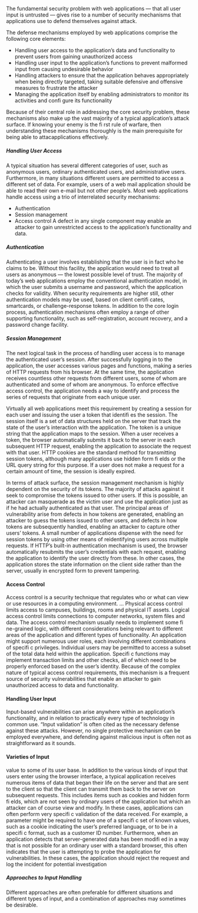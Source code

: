 The fundamental security problem with web applications — that all user input
is untrusted — gives rise to a number of security mechanisms that applications
use to defend themselves against attack.

The defense mechanisms employed by web applications comprise the following
core elements:
* Handling user access to the application’s data and functionality to prevent
users from gaining unauthorized access
* Handling user input to the application’s functions to prevent malformed
input from causing undesirable behavior
* Handling attackers to ensure that the application behaves appropriately
when being directly targeted, taking suitable defensive and offensive
measures to frustrate the attacker
* Managing the application itself by enabling administrators to monitor its
activities and confi gure its functionality

Because of their central role in addressing the core security problem, these
mechanisms also make up the vast majority of a typical application’s attack
surface.
If knowing your enemy is the fi rst rule of warfare, then understanding
these mechanisms thoroughly is the main prerequisite for being able to attacapplications effectively.

##### Handling User Access

A typical situation has
several different categories of user, such as anonymous users, ordinary authenticated
users, and administrative users. Furthermore, in many situations different
users are permitted to access a different set of data. For example, users of a web
mail application should be able to read their own e-mail but not other people’s.
Most web applications handle access using a trio of interrelated security
mechanisms:
* Authentication
* Session management
* Access control
A defect in
any single component may enable an attacker to gain unrestricted access to the
application’s functionality and data.

##### Authentication
Authenticating a user involves establishing
that the user is in fact who he claims to be. Without this facility, the application
would need to treat all users as anonymous — the lowest possible level of trust.
The majority of today’s web applications employ the conventional authentication
model, in which the user submits a username and password, which
the application checks for validity.
When security requirements are higher still, other authentication models
may be used, based on client certifi cates, smartcards, or challenge-response
tokens. In addition to the core login process, authentication mechanisms often
employ a range of other supporting functionality, such as self-registration,
account recovery, and a password change facility.

##### Session Management

The next logical task in the process of handling user access is to manage the
authenticated user’s session. After successfully logging in to the application, the
user accesses various pages and functions, making a series of HTTP requests from
his browser. At the same time, the application receives countless other requests
from different users, some of whom are authenticated and some of whom are
anonymous. To enforce effective access control, the application needs a way to
identify and process the series of requests that originate from each unique user.

Virtually all web applications meet this requirement by creating a session for
each user and issuing the user a token that identifi es the session. The session
itself is a set of data structures held on the server that track the state of the user’s
interaction with the application. The token is a unique string that the application
maps to the session. When a user receives a token, the browser automatically
submits it back to the server in each subsequent HTTP request, enabling
the application to associate the request with that user. HTTP cookies are the
standard method for transmitting session tokens, although many applications
use hidden form fi elds or the URL query string for this purpose. If a user does
not make a request for a certain amount of time, the session is ideally expired.

In terms of attack surface, the session management mechanism is highly
dependent on the security of its tokens. The majority of attacks against it seek to
compromise the tokens issued to other users. If this is possible, an attacker can
masquerade as the victim user and use the application just as if he had actually
authenticated as that user. The principal areas of vulnerability arise from defects
in how tokens are generated, enabling an attacker to guess the tokens issued to
other users, and defects in how tokens are subsequently handled, enabling an
attacker to capture other users’ tokens.
A small number of applications dispense with the need for session tokens by
using other means of reidentifying users across multiple requests. If HTTP’s
built-in authentication mechanism is used, the browser automatically resubmits
the user’s credentials with each request, enabling the application to identify the
user directly from these. In other cases, the application stores the state information
on the client side rather than the server, usually in encrypted form to
prevent tampering.

#### Access Control
Access control is a security technique that regulates who or what can view or use resources in a computing environment. ... Physical access control limits access to campuses, buildings, rooms and physical IT assets. Logical access control limits connections to computer networks, system files and data.
The access control mechanism usually needs to implement some fi ne-grained
logic, with different considerations being relevant to different areas of the
application and different types of functionality. An application might support
numerous user roles, each involving different combinations of specifi c privileges.
Individual users may be permitted to access a subset of the total data held within
the application. Specifi c functions may implement transaction limits and other
checks, all of which need to be properly enforced based on the user’s identity.
Because of the complex nature of typical access control requirements, this
mechanism is a frequent source of security vulnerabilities that enable an attacker to gain unauthorized access to data and functionality.

#### Handling User Input
Input-based vulnerabilities can arise anywhere within an application’s functionality,
and in relation to practically every type of technology in common use.
“Input validation” is often cited as the necessary defense against these attacks.
However, no single protective mechanism can be employed everywhere, and
defending against malicious input is often not as straightforward as it sounds.

#### Varieties of Input

value to some of its user base.
In addition to the various kinds of input that users enter using the browser
interface, a typical application receives numerous items of data that began their
life on the server and that are sent to the client so that the client can transmit
them back to the server on subsequent requests. This includes items such as
cookies and hidden form fi elds, which are not seen by ordinary users of the
application but which an attacker can of course view and modify. In these cases,
applications can often perform very specifi c validation of the data received. For
example, a parameter might be required to have one of a specifi c set of known
values, such as a cookie indicating the user’s preferred language, or to be in a
specifi c format, such as a customer ID number. Furthermore, when an application
detects that server-generated data has been modifi ed in a way that is not
possible for an ordinary user with a standard browser, this often indicates
that the user is attempting to probe the application for vulnerabilities. In these
cases, the application should reject the request and log the incident for potential
investigation

##### Approaches to Input Handling
Different approaches are often preferable for different situations
and different types of input, and a combination of approaches may sometimes
be desirable.

